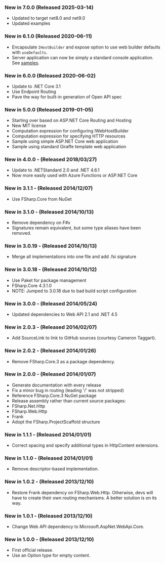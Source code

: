 ### New in 7.0.0 (Released 2025-03-14)

- Updated to target net8.0 and net9.0
- Updated examples

### New in 6.1.0 (Released 2020-06-11)

- Encapsulate `IHostBuilder` and expose option to use web builder defaults with `useDefaults`.
- Server application can now be simply a standard console application. See [samples](https://github.com/frank-fs/frank/tree/master/sample).

### New in 6.0.0 (Released 2020-06-02)

- Update to .NET Core 3.1
- Use Endpoint Routing
- Pave the way for built-in generation of Open API spec

### New in 5.0.0 (Released 2019-01-05)

- Starting over based on ASP.NET Core Routing and Hosting
- New MIT license
- Computation expression for configuring IWebHostBuilder
- Computation expression for specifying HTTP resources
- Sample using simple ASP.NET Core web application
- Sample using standard Giraffe template web application

### New in 4.0.0 - (Released 2018/03/27)

- Update to .NETStandard 2.0 and .NET 4.6.1
- Now more easily used with Azure Functions or ASP.NET Core

### New in 3.1.1 - (Released 2014/12/07)

- Use FSharp.Core from NuGet

### New in 3.1.0 - (Released 2014/10/13)

- Remove dependency on F#x
- Signatures remain equivalent, but some type aliases have been removed.

### New in 3.0.19 - (Released 2014/10/13)

- Merge all implementations into one file and add .fsi signature

### New in 3.0.18 - (Released 2014/10/12)

- Use Paket for package management
- FSharp.Core 4.3.1.0
- NOTE: Jumped to 3.0.18 due to bad build script configuration

### New in 3.0.0 - (Released 2014/05/24)

- Updated dependencies to Web API 2.1 and .NET 4.5

### New in 2.0.3 - (Released 2014/02/07)

- Add SourceLink to link to GitHub sources (courtesy Cameron Taggart).

### New in 2.0.2 - (Released 2014/01/26)

- Remove FSharp.Core.3 as a package dependency.

### New in 2.0.0 - (Released 2014/01/07)

- Generate documentation with every release
- Fix a minor bug in routing (leading '/' was not stripped)
- Reference FSharp.Core.3 NuGet package
- Release assembly rather than current source packages:
- FSharp.Net.Http
- FSharp.Web.Http
- Frank
- Adopt the FSharp.ProjectScaffold structure

### New in 1.1.1 - (Released 2014/01/01)

- Correct spacing and specify additional types in HttpContent extensions.

### New in 1.1.0 - (Released 2014/01/01)

- Remove descriptor-based implementation.

### New in 1.0.2 - (Released 2013/12/10)

- Restore Frank dependency on FSharp.Web.Http. Otherwise, devs will have to create their own routing mechanisms. A better solution is on its way.

### New in 1.0.1 - (Released 2013/12/10)

- Change Web API dependency to Microsoft.AspNet.WebApi.Core.

### New in 1.0.0 - (Released 2013/12/10)

- First official release.
- Use an Option type for empty content.
